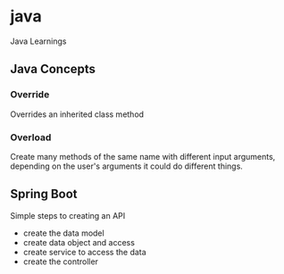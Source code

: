 # java
Java Learnings

## Java Concepts

### Override
Overrides an inherited class method

### Overload
Create many methods of the same name with different input arguments, depending on the user's arguments it could do different things.

## Spring Boot

Simple steps to creating an API

* create the data model
* create data object and access
* create service to access the data
* create the controller
